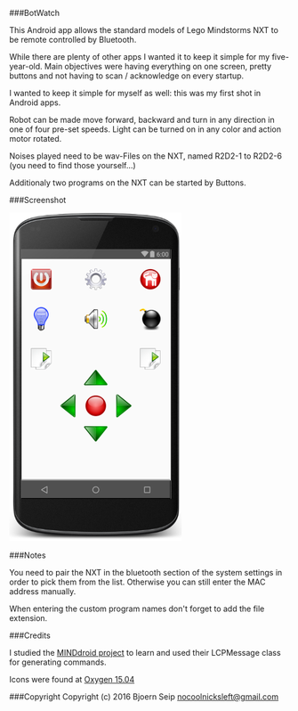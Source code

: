 ###BotWatch

This Android app allows the standard models of Lego Mindstorms NXT to be remote controlled by Bluetooth.

While there are plenty of other apps I wanted it to keep it simple for my five-year-old. Main objectives were having everything on one screen, pretty buttons and not having to scan / acknowledge on every startup.

I wanted to keep it simple for myself as well: this was my first shot in Android apps.

Robot can be made move forward, backward and turn in any direction in one of four pre-set speeds. Light can be turned on in any color and action motor rotated.

Noises played need to be wav-Files on the NXT, named R2D2-1 to R2D2-6 (you need to find those yourself...)

Additionaly two programs on the NXT can be started by Buttons.

###Screenshot

![alt tag](https://raw.githubusercontent.com/nocoolnicksleft/BotWatch/master/screenshot-1.png)

###Notes 

You need to pair the NXT in the bluetooth section of the system settings in order to pick them from the list. Otherwise you can still enter the MAC address manually.

When entering the custom program names don't forget to add the file extension.

###Credits

I studied the [MINDdroid project](https://github.com/NXT/LEGO-MINDSTORMS-MINDdroid) to learn and used their LCPMessage class for generating commands.

Icons were found at [Oxygen 15.04](https://commons.wikimedia.org/wiki/Category:Oxygen_15.04.1)
  
###Copyright
Copyright (c) 2016 Bjoern Seip
nocoolnicksleft@gmail.com

